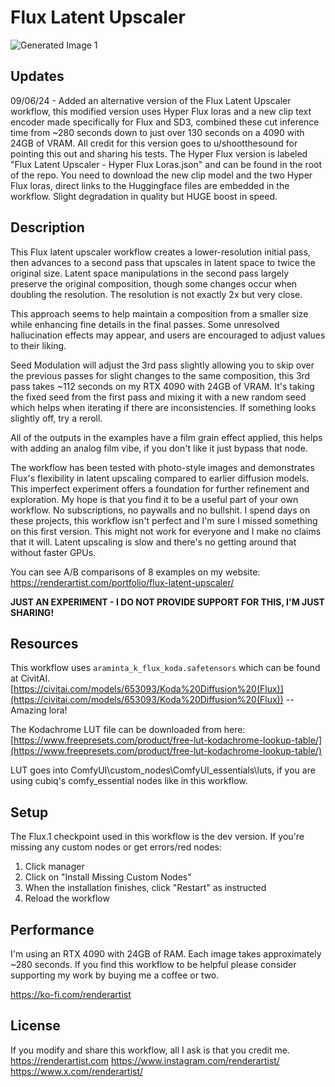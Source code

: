 # Flux Latent Upscaler

![Generated Image 1](https://github.com/rickrender/FluxLatentUpscaler/blob/main/Samples/FluxLatentUpscaler_Before_After.png)

## Updates
09/06/24 - Added an alternative version of the Flux Latent Upscaler workflow, this modified version uses Hyper Flux loras and a new clip text encoder made specifically for Flux and SD3, combined these cut inference time from ~280 seconds down to just over 130 seconds on a 4090 with 24GB of VRAM. All credit for this version goes to u/shootthesound for pointing this out and sharing his tests. The Hyper Flux version is labeled "Flux Latent Upscaler - Hyper Flux Loras.json" and can be found in the root of the repo. You need to download the new clip model and the two Hyper Flux loras, direct links to the Huggingface files are embedded in the workflow. Slight degradation in quality but HUGE boost in speed.

## Description

This Flux latent upscaler workflow creates a lower-resolution initial pass, then advances to a second pass that upscales in latent space to twice the original size. Latent space manipulations in the second pass largely preserve the original composition, though some changes occur when doubling the resolution. The resolution is not exactly 2x but very close.

This approach seems to help maintain a composition from a smaller size while enhancing fine details in the final passes. Some unresolved hallucination effects may appear, and users are encouraged to adjust values to their liking. 

Seed Modulation will adjust the 3rd pass slightly allowing you to skip over the previous passes for slight changes to the same composition, this 3rd pass takes ~112 seconds on my RTX 4090 with 24GB of VRAM. It's taking the fixed seed from the first pass and mixing it with a new random seed which helps when iterating if there are inconsistencies. If something looks slightly off, try a reroll.

All of the outputs in the examples have a film grain effect applied, this helps with adding an analog film vibe, if you don't like it just bypass that node.

The workflow has been tested with photo-style images and demonstrates Flux's flexibility in latent upscaling compared to earlier diffusion models. This imperfect experiment offers a foundation for further refinement and exploration. My hope is that you find it to be a useful part of your own workflow. No subscriptions, no paywalls and no bullshit. I spend days on these projects, this workflow isn't perfect and I'm sure I missed something on this first version. This might not work for everyone and I make no claims that it will. Latent upscaling is slow and there's no getting around that without faster GPUs.

You can see A/B comparisons of 8 examples on my website: https://renderartist.com/portfolio/flux-latent-upscaler/

**JUST AN EXPERIMENT - I DO NOT PROVIDE SUPPORT FOR THIS, I'M JUST SHARING!**

## Resources

This workflow uses `araminta_k_flux_koda.safetensors` which can be found at CivitAI.
[https://civitai.com/models/653093/Koda%20Diffusion%20(Flux)](https://civitai.com/models/653093/Koda%20Diffusion%20(Flux)) -- Amazing lora!

The Kodachrome LUT file can be downloaded from here:
[https://www.freepresets.com/product/free-lut-kodachrome-lookup-table/](https://www.freepresets.com/product/free-lut-kodachrome-lookup-table/)

LUT goes into ComfyUI\custom_nodes\ComfyUI_essentials\luts, if you are using cubiq's comfy_essential nodes like in this workflow.

## Setup

The Flux.1 checkpoint used in this workflow is the dev version. If you're missing any custom nodes or get errors/red nodes:

1. Click manager
2. Click on "Install Missing Custom Nodes"
3. When the installation finishes, click "Restart" as instructed
4. Reload the workflow

## Performance

I'm using an RTX 4090 with 24GB of RAM. Each image takes approximately ~280 seconds.
If you find this workflow to be helpful please consider supporting my work by buying me a coffee or two. 

https://ko-fi.com/renderartist

## License

If you modify and share this workflow, all I ask is that you credit me.
https://renderartist.com
https://www.instagram.com/renderartist/
https://www.x.com/renderartist/
